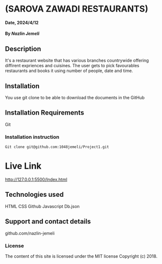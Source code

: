 # (SAROVA ZAWADI RESTAURANTS)

#### Date, 2024/4/12

#### By *Nazlin Jemeli*

## Description
It's a restaurant website that has various branches countrywide offering diffirent expriences and cuisines. The user gets to pick favourables restaurants and books it using number of people, date and time.

## Installation
You use git clone to be able to download the documents in the GitHub

## Installation Requirements
Git

### Installation instruction
```
Git clone git@github.com:1048jemeli/Project1.git

```

# Live Link
http://127.0.0.1:5500/Index.html

## Technologies used
HTML
CSS
Github
Javascript
Db.json

## Support and contact details
github.com/nazlin-jemeli

### License
The content of this site is licensed under the MIT license
Copyright (c) 2018.
